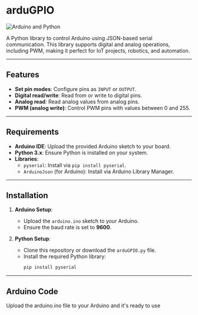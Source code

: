 # arduGPIO

![Arduino and Python](https://encrypted-tbn0.gstatic.com/images?q=tbn:ANd9GcQoKnoHZFuIwEy9_rQHoYH-JxEHAvdN1AFuPw&s)

A Python library to control Arduino using JSON-based serial communication. This library supports digital and analog operations, including PWM, making it perfect for IoT projects, robotics, and automation.

---

## Features

- **Set pin modes**: Configure pins as `INPUT` or `OUTPUT`.
- **Digital read/write**: Read from or write to digital pins.
- **Analog read**: Read analog values from analog pins.
- **PWM (analog write)**: Control PWM pins with values between 0 and 255.

---

## Requirements

- **Arduino IDE**: Upload the provided Arduino sketch to your board.
- **Python 3.x**: Ensure Python is installed on your system.
- **Libraries**:
  - `pyserial`: Install via `pip install pyserial`.
  - `ArduinoJson` (for Arduino): Install via Arduino Library Manager.

---

## Installation

1. **Arduino Setup**:
   - Upload the `arduino.ino` sketch to your Arduino.
   - Ensure the baud rate is set to **9600**.

2. **Python Setup**:
   - Clone this repository or download the `arduGPIO.py` file.
   - Install the required Python library:
     ```bash
     pip install pyserial
     ```

---

## Arduino Code

Upload the arduino.ino file to your Arduino and it's ready to use
